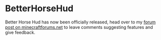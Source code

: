 BetterHorseHud
==============

Better Horse Hud has now been officially released, head over to my [forum post on minecraftforums.net](http://www.minecraftforum.net/forums/mapping-and-modding/minecraft-mods/2170801-better-horse-hud-a-slight-improvement-to-the) to leave comments suggesting features and give feedback.
